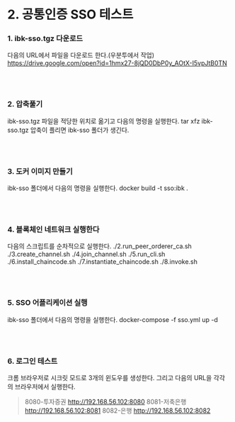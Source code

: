 # **2. 공통인증 SSO 테스트**

### **1. ibk-sso.tgz 다운로드**
다음의 URL에서 파일을 다운로드 한다.(우분투에서 작업)
https://drive.google.com/open?id=1hmx27-8jQD0DbP0y_AOtX-I5vpJtB0TN

<br><br>

### **2. 압축풀기**
ibk-sso.tgz 파일을 적당한 위치로 옮기고 다음의 명령을 실행한다.
tar xfz ibk-sso.tgz
압축이 플리면 ibk-sso 폴더가 생긴다.

<br><br>

### **3. 도커 이미지 만들기**
ibk-sso 폴더에서 다음의 명령을 실행한다.
docker build -t sso:ibk .

<br><br>

### **4. 블록체인 네트워크 실행한다**
다음의 스크립트를 순차적으로 실행한다.
./2.run_peer_orderer_ca.sh
./3.create_channel.sh
./4.join_channel.sh
./5.run_cli.sh
./6.install_chaincode.sh
./7.instantiate_chaincode.sh
./8.invoke.sh

<br><br>

### **5. SSO 어플리케이션 실행**
ibk-sso 폴더에서 다음의 명령을 실행한다.
docker-compose -f sso.yml up -d

<br><br>

### **6. 로그인 테스트**
크롬 브라우저로 시크릿 모드로 3개의 윈도우를 생성한다.
그리고 다음의 URL을 각각의 브라우저에서 실행한다.


 
> 8080-투자증권
http://192.168.56.102:8080
> 8081-저축은행
http://192.168.56.102:8081
> 8082-은행
http://192.168.56.102:8082